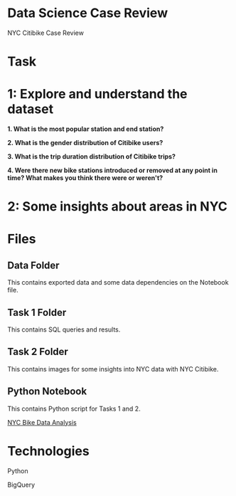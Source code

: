 # Data Science Case Review
NYC Citibike
Case Review

# Task
# 1: Explore and understand the dataset
**1. What is the most popular station and end station?**

**2. What is the gender distribution of Citibike users?**

**3. What is the trip duration distribution of Citibike trips?**

**4. Were there new bike stations introduced or removed at any point in time? What makes you think there were or weren't?**

# 2: Some insights about areas in NYC

# Files
## Data Folder
This contains exported data and some data dependencies on the Notebook file.

## Task 1 Folder
This contains SQL queries and results.

## Task 2 Folder
This contains images for some insights into NYC data with NYC Citibike.

## Python Notebook
This contains Python script for Tasks 1 and 2.

[NYC Bike Data Analysis](NYC_Bike_Data_Science.ipynb
)


# Technologies
Python

BigQuery
